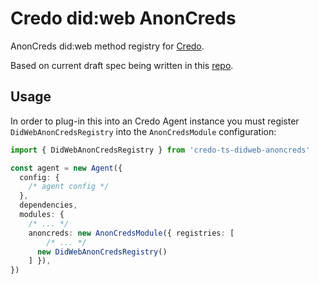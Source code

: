 # Credo did:web AnonCreds

AnonCreds did:web method registry for [Credo](https://github.com/openwallet-foundation/credo-ts).

Based on current draft spec being written in this [repo](https://github.com/2060-io/did-web-anoncreds-method).

## Usage

In order to plug-in this into an Credo Agent instance you must register `DidWebAnonCredsRegistry` into the `AnonCredsModule` configuration:

```ts
import { DidWebAnonCredsRegistry } from 'credo-ts-didweb-anoncreds'

const agent = new Agent({
  config: {
    /* agent config */
  },
  dependencies,
  modules: {
    /* ... */
    anoncreds: new AnonCredsModule({ registries: [
        /* ... */
      new DidWebAnonCredsRegistry()
    ] }),
})
```
